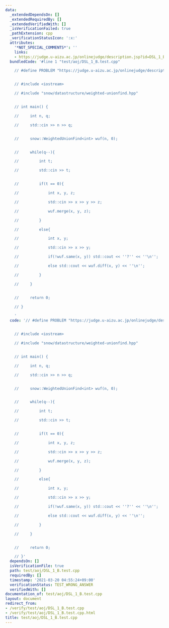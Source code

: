```yaml
---
data:
  _extendedDependsOn: []
  _extendedRequiredBy: []
  _extendedVerifiedWith: []
  _isVerificationFailed: true
  _pathExtension: cpp
  _verificationStatusIcon: ':x:'
  attributes:
    '*NOT_SPECIAL_COMMENTS*': ''
    links:
    - https://judge.u-aizu.ac.jp/onlinejudge/description.jsp?id=DSL_1_B
  bundledCode: '#line 1 "test/aoj/DSL_1_B.test.cpp"

    // #define PROBLEM "https://judge.u-aizu.ac.jp/onlinejudge/description.jsp?id=DSL_1_B"


    // #include <iostream>

    // #include "snow/datastructure/weighted-unionfind.hpp"


    // int main() {

    //     int n, q;

    //     std::cin >> n >> q;


    //     snow::WeightedUnionFind<int> wuf(n, 0);


    //     while(q--){

    //         int t;

    //         std::cin >> t;


    //         if(t == 0){

    //             int x, y, z;

    //             std::cin >> x >> y >> z;

    //             wuf.merge(x, y, z);

    //         }

    //         else{

    //             int x, y;

    //             std::cin >> x >> y;

    //             if(!wuf.same(x, y)) std::cout << ''?'' << ''\n'';

    //             else std::cout << wuf.diff(x, y) << ''\n'';

    //         }

    //     }


    //     return 0;

    // }

    '
  code: '// #define PROBLEM "https://judge.u-aizu.ac.jp/onlinejudge/description.jsp?id=DSL_1_B"


    // #include <iostream>

    // #include "snow/datastructure/weighted-unionfind.hpp"


    // int main() {

    //     int n, q;

    //     std::cin >> n >> q;


    //     snow::WeightedUnionFind<int> wuf(n, 0);


    //     while(q--){

    //         int t;

    //         std::cin >> t;


    //         if(t == 0){

    //             int x, y, z;

    //             std::cin >> x >> y >> z;

    //             wuf.merge(x, y, z);

    //         }

    //         else{

    //             int x, y;

    //             std::cin >> x >> y;

    //             if(!wuf.same(x, y)) std::cout << ''?'' << ''\n'';

    //             else std::cout << wuf.diff(x, y) << ''\n'';

    //         }

    //     }


    //     return 0;

    // }'
  dependsOn: []
  isVerificationFile: true
  path: test/aoj/DSL_1_B.test.cpp
  requiredBy: []
  timestamp: '2021-03-20 04:55:24+09:00'
  verificationStatus: TEST_WRONG_ANSWER
  verifiedWith: []
documentation_of: test/aoj/DSL_1_B.test.cpp
layout: document
redirect_from:
- /verify/test/aoj/DSL_1_B.test.cpp
- /verify/test/aoj/DSL_1_B.test.cpp.html
title: test/aoj/DSL_1_B.test.cpp
---
```


